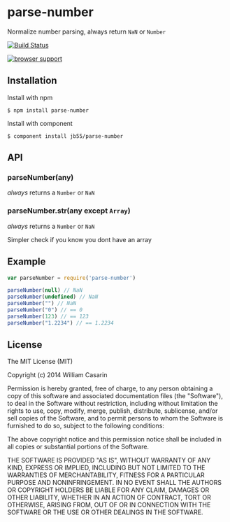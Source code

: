 
# parse-number

  Normalize number parsing, always return `NaN` or `Number`

  [![Build Status](https://travis-ci.org/jb55/parse-number.png)](https://travis-ci.org/jb55/parse-number)

  [![browser support](https://ci.testling.com/jb55/parse-number.png)](https://ci.testling.com/jb55/parse-number)

## Installation

  Install with npm

    $ npm install parse-number

  Install with component

    $ component install jb55/parse-number

## API

### parseNumber(any)

*always* returns a `Number` or `NaN`

### parseNumber.str(any except `Array`)

*always* returns a `Number` or `NaN`

Simpler check if you know you dont have an array

## Example

```js
var parseNumber = require('parse-number')

parseNumber(null) // NaN
parseNumber(undefined) // NaN
parseNumber("") // NaN
parseNumber("0") // == 0
parseNumber(123) // == 123
parseNumber("1.2234") // == 1.2234
```

## License

  The MIT License (MIT)

  Copyright (c) 2014 William Casarin

  Permission is hereby granted, free of charge, to any person obtaining a copy
  of this software and associated documentation files (the "Software"), to deal
  in the Software without restriction, including without limitation the rights
  to use, copy, modify, merge, publish, distribute, sublicense, and/or sell
  copies of the Software, and to permit persons to whom the Software is
  furnished to do so, subject to the following conditions:

  The above copyright notice and this permission notice shall be included in
  all copies or substantial portions of the Software.

  THE SOFTWARE IS PROVIDED "AS IS", WITHOUT WARRANTY OF ANY KIND, EXPRESS OR
  IMPLIED, INCLUDING BUT NOT LIMITED TO THE WARRANTIES OF MERCHANTABILITY,
  FITNESS FOR A PARTICULAR PURPOSE AND NONINFRINGEMENT. IN NO EVENT SHALL THE
  AUTHORS OR COPYRIGHT HOLDERS BE LIABLE FOR ANY CLAIM, DAMAGES OR OTHER
  LIABILITY, WHETHER IN AN ACTION OF CONTRACT, TORT OR OTHERWISE, ARISING FROM,
  OUT OF OR IN CONNECTION WITH THE SOFTWARE OR THE USE OR OTHER DEALINGS IN
  THE SOFTWARE.
